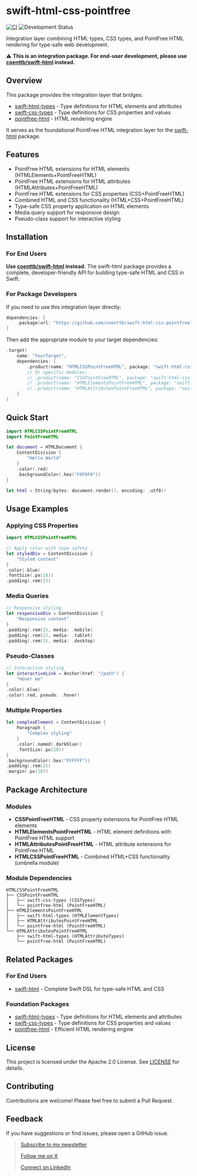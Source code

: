# swift-html-css-pointfree

[![CI](https://github.com/coenttb/swift-html-css-pointfree/workflows/CI/badge.svg)](https://github.com/coenttb/swift-html-css-pointfree/actions/workflows/ci.yml)
![Development Status](https://img.shields.io/badge/status-active--development-blue.svg)

Integration layer combining HTML types, CSS types, and PointFree HTML rendering for type-safe web development.

⚠️ **This is an integration package. For end-user development, please use [coenttb/swift-html](https://github.com/coenttb/swift-html) instead.**

## Overview

This package provides the integration layer that bridges:
- [swift-html-types](https://github.com/coenttb/swift-html-types) - Type definitions for HTML elements and attributes
- [swift-css-types](https://github.com/coenttb/swift-css-types) - Type definitions for CSS properties and values
- [pointfree-html](https://github.com/coenttb/pointfree-html) - HTML rendering engine

It serves as the foundational PointFree HTML integration layer for the [swift-html](https://github.com/coenttb/swift-html) package.

## Features

- PointFree HTML extensions for HTML elements (HTMLElements+PointFreeHTML)
- PointFree HTML extensions for HTML attributes (HTMLAttributes+PointFreeHTML)
- PointFree HTML extensions for CSS properties (CSS+PointFreeHTML)
- Combined HTML and CSS functionality (HTML+CSS+PointFreeHTML)
- Type-safe CSS property application on HTML elements
- Media query support for responsive design
- Pseudo-class support for interactive styling

## Installation

### For End Users

**Use [coenttb/swift-html](https://github.com/coenttb/swift-html) instead.** The swift-html package provides a complete, developer-friendly API for building type-safe HTML and CSS in Swift.

### For Package Developers

If you need to use this integration layer directly:

```swift
dependencies: [
    .package(url: "https://github.com/coenttb/swift-html-css-pointfree", from: "0.0.1")
]
```

Then add the appropriate module to your target dependencies:

```swift
.target(
    name: "YourTarget",
    dependencies: [
        .product(name: "HTMLCSSPointFreeHTML", package: "swift-html-css-pointfree"),
        // Or specific modules:
        // .product(name: "CSSPointFreeHTML", package: "swift-html-css-pointfree"),
        // .product(name: "HTMLElementsPointFreeHTML", package: "swift-html-css-pointfree"),
        // .product(name: "HTMLAttributesPointFreeHTML", package: "swift-html-css-pointfree"),
    ]
)
```

## Quick Start

```swift
import HTMLCSSPointFreeHTML
import PointFreeHTML

let document = HTMLDocument {
    ContentDivision {
        "Hello World"
    }
    .color(.red)
    .backgroundColor(.hex("F0F0F0"))
}

let html = String(bytes: document.render(), encoding: .utf8)!
```

## Usage Examples

### Applying CSS Properties

```swift
import HTMLCSSPointFreeHTML

// Apply color with type safety
let styledDiv = ContentDivision {
    "Styled content"
}
.color(.blue)
.fontSize(.px(16))
.padding(.rem(1))
```

### Media Queries

```swift
// Responsive styling
let responsiveDiv = ContentDivision {
    "Responsive content"
}
.padding(.rem(1), media: .mobile)
.padding(.rem(2), media: .tablet)
.padding(.rem(3), media: .desktop)
```

### Pseudo-Classes

```swift
// Interactive styling
let interactiveLink = Anchor(href: "/path") {
    "Hover me"
}
.color(.blue)
.color(.red, pseudo: .hover)
```

### Multiple Properties

```swift
let complexElement = ContentDivision {
    Paragraph {
        "Complex styling"
    }
    .color(.named(.darkblue))
    .fontSize(.px(18))
}
.backgroundColor(.hex("FFFFFF"))
.padding(.rem(2))
.margin(.px(10))
```

## Package Architecture

### Modules

- **CSSPointFreeHTML** - CSS property extensions for PointFree HTML elements
- **HTMLElementsPointFreeHTML** - HTML element definitions with PointFree HTML support
- **HTMLAttributesPointFreeHTML** - HTML attribute extensions for PointFree HTML
- **HTMLCSSPointFreeHTML** - Combined HTML+CSS functionality (umbrella module)

### Module Dependencies

```
HTMLCSSPointFreeHTML
├── CSSPointFreeHTML
│   ├── swift-css-types (CSSTypes)
│   └── pointfree-html (PointFreeHTML)
├── HTMLElementsPointFreeHTML
│   ├── swift-html-types (HTMLElementTypes)
│   ├── HTMLAttributesPointFreeHTML
│   └── pointfree-html (PointFreeHTML)
└── HTMLAttributesPointFreeHTML
    ├── swift-html-types (HTMLAttributeTypes)
    └── pointfree-html (PointFreeHTML)
```

## Related Packages

### For End Users
* [swift-html](https://www.github.com/coenttb/swift-html) - Complete Swift DSL for type-safe HTML and CSS

### Foundation Packages
* [swift-html-types](https://www.github.com/coenttb/swift-html-types) - Type definitions for HTML elements and attributes
* [swift-css-types](https://www.github.com/coenttb/swift-css-types) - Type definitions for CSS properties and values
* [pointfree-html](https://www.github.com/coenttb/pointfree-html) - Efficient HTML rendering engine

## License

This project is licensed under the Apache 2.0 License. See [LICENSE](LICENSE) for details.

## Contributing

Contributions are welcome! Please feel free to submit a Pull Request.

## Feedback

If you have suggestions or find issues, please open a GitHub issue.

> [Subscribe to my newsletter](http://coenttb.com/en/newsletter/subscribe)
>
> [Follow me on X](http://x.com/coenttb)
>
> [Connect on LinkedIn](https://www.linkedin.com/in/tenthijeboonkkamp)
